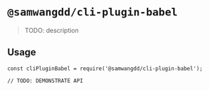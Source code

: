 # `@samwangdd/cli-plugin-babel`

> TODO: description

## Usage

```
const cliPluginBabel = require('@samwangdd/cli-plugin-babel');

// TODO: DEMONSTRATE API
```
